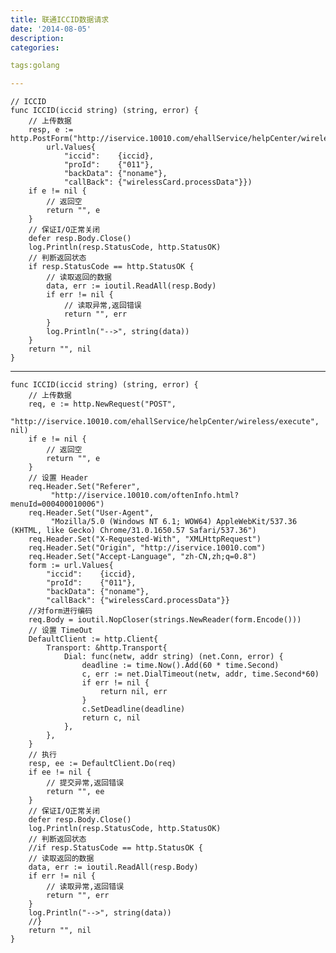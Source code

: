 ```yaml
---
title: 联通ICCID数据请求
date: '2014-08-05'
description:
categories:

tags:golang

---
```


	// ICCID
	func ICCID(iccid string) (string, error) {
		// 上传数据
		resp, e := http.PostForm("http://iservice.10010.com/ehallService/helpCenter/wireless/execute",
			url.Values{
				"iccid":    {iccid},
				"proId":    {"011"},
				"backData": {"noname"},
				"callBack": {"wirelessCard.processData"}})
		if e != nil {
			// 返回空
			return "", e
		}
		// 保证I/O正常关闭
		defer resp.Body.Close()
		log.Println(resp.StatusCode, http.StatusOK)
		// 判断返回状态
		if resp.StatusCode == http.StatusOK {
			// 读取返回的数据
			data, err := ioutil.ReadAll(resp.Body)
			if err != nil {
				// 读取异常,返回错误
				return "", err
			}
			log.Println("-->", string(data))
		}
		return "", nil
	}

---

	func ICCID(iccid string) (string, error) {
		// 上传数据
		req, e := http.NewRequest("POST",
			 "http://iservice.10010.com/ehallService/helpCenter/wireless/execute", nil)
		if e != nil {
			// 返回空
			return "", e
		}
		// 设置 Header
		req.Header.Set("Referer",
			 "http://iservice.10010.com/oftenInfo.html?menuId=000400010006")
		req.Header.Set("User-Agent",
			 "Mozilla/5.0 (Windows NT 6.1; WOW64) AppleWebKit/537.36 (KHTML, like Gecko) Chrome/31.0.1650.57 Safari/537.36")
		req.Header.Set("X-Requested-With", "XMLHttpRequest")
		req.Header.Set("Origin", "http://iservice.10010.com")
		req.Header.Set("Accept-Language", "zh-CN,zh;q=0.8")
		form := url.Values{
			"iccid":    {iccid},
			"proId":    {"011"},
			"backData": {"noname"},
			"callBack": {"wirelessCard.processData"}}
		//对form进行编码
		req.Body = ioutil.NopCloser(strings.NewReader(form.Encode()))
		// 设置 TimeOut
		DefaultClient := http.Client{
			Transport: &http.Transport{
				Dial: func(netw, addr string) (net.Conn, error) {
					deadline := time.Now().Add(60 * time.Second)
					c, err := net.DialTimeout(netw, addr, time.Second*60)
					if err != nil {
						return nil, err
					}
					c.SetDeadline(deadline)
					return c, nil
				},
			},
		}
		// 执行
		resp, ee := DefaultClient.Do(req)
		if ee != nil {
			// 提交异常,返回错误
			return "", ee
		}
		// 保证I/O正常关闭
		defer resp.Body.Close()
		log.Println(resp.StatusCode, http.StatusOK)
		// 判断返回状态
		//if resp.StatusCode == http.StatusOK {
		// 读取返回的数据
		data, err := ioutil.ReadAll(resp.Body)
		if err != nil {
			// 读取异常,返回错误
			return "", err
		}
		log.Println("-->", string(data))
		//}
		return "", nil
	}

